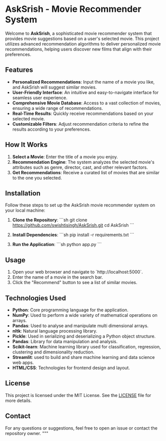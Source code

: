 
# AskSrish - Movie Recommender System

Welcome to **AskSrish**, a sophisticated movie recommender system that provides movie suggestions based on a user's selected movie. This project utilizes advanced recommendation algorithms to deliver personalized movie recommendations, helping users discover new films that align with their preferences.

## Features

- **Personalized Recommendations**: Input the name of a movie you like, and AskSrish will suggest similar movies.
- **User-Friendly Interface**: An intuitive and easy-to-navigate interface for seamless user experience.
- **Comprehensive Movie Database**: Access to a vast collection of movies, ensuring a wide range of recommendations.
- **Real-Time Results**: Quickly receive recommendations based on your selected movie.
- **Customizable Filters**: Adjust recommendation criteria to refine the results according to your preferences.

## How It Works

1. **Select a Movie**: Enter the title of a movie you enjoy.
2. **Recommendation Engine**: The system analyzes the selected movie's attributes such as genre, director, cast, and other relevant factors.
3. **Get Recommendations**: Receive a curated list of movies that are similar to the one you selected.

## Installation

Follow these steps to set up the AskSrish movie recommender system on your local machine:

1. **Clone the Repository**:
    \`\`\`sh
    git clone https://github.com/swishtisingh/AskSrish.git
    cd AskSrish
    \`\`\`

2. **Install Dependencies**:
    \`\`\`sh
    pip install -r requirements.txt
    \`\`\`

3. **Run the Application**:
    \`\`\`sh
    python app.py
    \`\`\`

## Usage

1. Open your web browser and navigate to \`http://localhost:5000\`.
2. Enter the name of a movie in the search bar.
3. Click the "Recommend" button to see a list of similar movies.

## Technologies Used

- **Python**: Core programming language for the application.
- **NumPy**: Used to perform a wide variety of mathematical operations on arrays.
- **Pandas**: Used to analyse and manipulate multi dimensional arrays.
- **nltk**: Natural language processing library.
- **Pickle**: Used in serializing and deserializing a Python object structure.
- **Pandas**: Library for data manipulation and analysis.
- **Scikit-learn**: Machine learning library used for classification, regression, clustering and dimensionality reduction.
- **Streamlit**: used to build and share machine learning and data science web apps.
- **HTML/CSS**: Technologies for frontend design and layout.

## License

This project is licensed under the MIT License. See the [LICENSE](LICENSE) file for more details.

## Contact

For any questions or suggestions, feel free to open an issue or contact the repository owner.
"""



